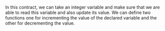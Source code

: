  In this contract, we can take an integer variable and make sure that we are able to read this variable and also update its value. We can define two functions one for incrementing the value of the declared variable and the other for decrementing the value. 
